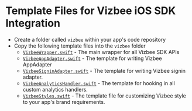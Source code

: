 # Template Files for Vizbee iOS SDK Integration

* Create a folder called ```vizbee``` within your app's code repository
* Copy the following template files into the ```vizbee``` folder
  * [`VizbeeWrapper.swift`](./VizbeeWrapper.swift) - The main wrapper for all Vizbee SDK APIs
  * [`VizbeeAppAdapter.swift`](./VizbeeAppAdapter.swift) - The template for writing Vizbee AppAdapter
  * [`VizbeeSigninAdapter.swift`](./VizbeeSigninAdapter.swift) - The template for writing Vizbee signin adapter.
  * [`VizbeeAnalyticsHandler.swift`](./VizbeeAnalyticsHandler.swift) - The template for hooking in all custom analytics handlers.
  * [`VizbeeStyles.swift`](./VizbeeStyles.swift) - The template file for customizing Vizbee style to your app's brand requirements.
